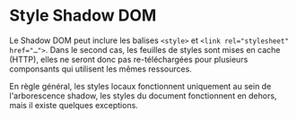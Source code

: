 # Style Shadow DOM

Le Shadow DOM peut inclure les balises `<style>` et `<link rel="stylesheet" href="…">`. Dans le second cas, les feuilles de styles sont mises en cache (HTTP), elles ne seront donc pas re-téléchargées pour plusieurs componsants qui utilisent les mêmes ressources.

En règle général, les styles locaux fonctionnent uniquement au sein de l'arborescence shadow, les styles du document fonctionnent en dehors, mais il existe quelques exceptions.